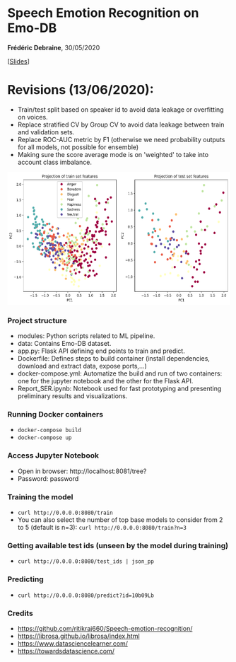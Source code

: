 # Speech Emotion Recognition on Emo-DB
**Frédéric Debraine**, 30/05/2020

[[Slides](https://docs.google.com/presentation/d/1jrhrnrFhnbCY3sCN-q1sAvaHj3hvn4mxlls3v-mVJao/edit?usp=sharing)]


# Revisions (13/06/2020):
- Train/test split based on speaker id to avoid data leakage or overfitting on voices.
- Replace stratified CV by Group CV to avoid data leakage between train and validation sets.
- Replace ROC-AUC metric by F1 (otherwise we need probability outputs for all models, not possible for ensemble)
- Making sure the score average mode is on 'weighted' to take into account class imbalance.

<img src="images/pca_projection.png" width=600 height=300>

### Project structure
* modules: Python scripts related to ML pipeline.
* data: Contains Emo-DB dataset.
* app.py: Flask API defining end points to train and predict.
* Dockerfile: Defines steps to build container (install dependencies, download and extract data, expose ports,...)
* docker-compose.yml: Automatize the build and run of two containers: one for the jupyter notebook and the other for the Flask API.
* Report_SER.ipynb: Notebook used for fast prototyping and presenting preliminary results and visualizations.

### Running Docker containers
* `docker-compose build`
* `docker-compose up`

### Access Jupyter Notebook
* Open in browser: http://localhost:8081/tree?
* Password: password

### Training the model
* `curl http://0.0.0.0:8080/train`
* You can also select the number of top base models to consider from 2 to 5 (default is n=3): `curl http://0.0.0.0:8080/train?n=3`

### Getting available test ids (unseen by the model during training)
* `curl http://0.0.0.0:8080/test_ids | json_pp`

### Predicting
* `curl http://0.0.0.0:8080/predict?id=10b09Lb`


### Credits
* https://github.com/ritikraj660/Speech-emotion-recognition/
* https://librosa.github.io/librosa/index.html
* https://www.datasciencelearner.com/
* https://towardsdatascience.com/
